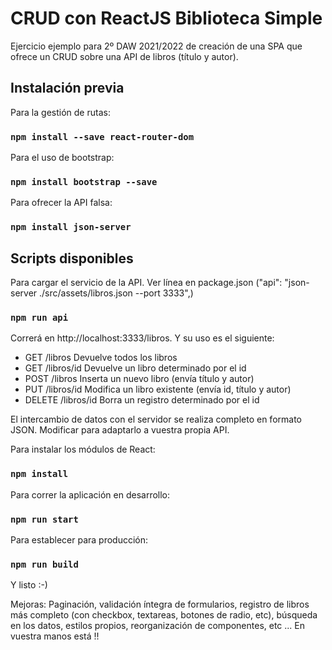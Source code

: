 # CRUD con ReactJS Biblioteca Simple

Ejercicio ejemplo para 2º DAW 2021/2022 de creación de una SPA que ofrece un CRUD sobre una API de libros (título 
y autor). 

## Instalación previa

Para la gestión de rutas:
### `npm install --save react-router-dom`

Para el uso de bootstrap:
### `npm install bootstrap --save`

Para ofrecer la API falsa:
### `npm install json-server`

## Scripts disponibles

Para cargar el servicio de la API. Ver línea en package.json ("api": "json-server ./src/assets/libros.json --port 3333",)

### `npm run api`
Correrá en http://localhost:3333/libros. Y su uso es el siguiente:

- GET /libros         Devuelve todos los libros
- GET /libros/id      Devuelve un libro determinado por el id
- POST /libros        Inserta un nuevo libro (envía título y autor)
- PUT /libros/id      Modifica un libro existente (envía id, título y autor)
- DELETE /libros/id   Borra un registro determinado por el id 

El intercambio de datos con el servidor se realiza completo en formato JSON. Modificar para adaptarlo a vuestra propia API.

Para instalar los módulos de React:
### `npm install`

Para correr la aplicación en desarrollo:
### `npm run start`

Para establecer para producción:
### `npm run build`


Y listo :-)

Mejoras: Paginación, validación íntegra de formularios, registro de libros más completo (con checkbox, textareas, botones de radio, etc), búsqueda en los datos, estilos propios, reorganización de componentes, etc ... En vuestra manos está !! 
